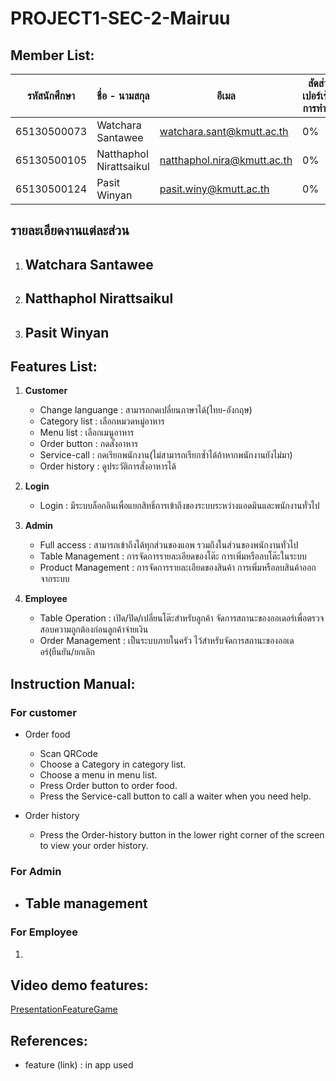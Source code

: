 # PROJECT1-SEC-2-Mairuu

## Member List:

| รหัสนักศึกษา | ชื่อ - นามสกุล       | อีเมล                        | สัดส่วนเปอร์เซ็นต์การทำงาน |
|-----------------|----------------------|-------------------------------|-------------|
| 65130500073    | Watchara Santawee    | watchara.sant@kmutt.ac.th    | 0%         |
| 65130500105    | Natthaphol Nirattsaikul | natthaphol.nira@kmutt.ac.th | 0%         |
| 65130500124    | Pasit Winyan         | pasit.winy@kmutt.ac.th        | 0%         |

## รายละเอียดงานแต่ละส่วน
1. **Watchara Santawee**
   - 

2. **Natthaphol Nirattsaikul**
   - 

3. **Pasit Winyan**
   - 


## Features List:

1. **Customer**

   - Change languange : สามารถกดเปลี่ยนภาษาได้(ไทย-อังกฤษ)
   - Category list : เลือกหมวดหมู่อาหาร
   - Menu list : เลือกเมนูอาหาร
   - Order button : กดสั่งอาหาร
   - Service-call : กดเรียกพนักงาน(ไม่สามารถเรียกซ้ำได้ถ้าหากพนักงานยังไม่มา)
   - Order history : ดูประวัติการสั่งอาหารได้

2. **Login**
   - Login : มีระบบล็อกอินเพื่อแยกสิทธิ์การเข้าถึงของระบบระหว่างแอดมินและพนักงานทั่วไป 

4. **Admin**
   - Full access : สามารถเข้าถึงได้ทุกส่วนของแอพ รวมถึงในส่วนของพนักงานทั่วไป 
   - Table Management : การจัดการรายละเอียดของโต๊ะ การเพิ่มหรือลบโต๊ะในระบบ
   - Product Management : การจัดการรายละเอียดของสินค้า การเพิ่มหรือลบสินค้าออกจากระบบ
  
5. **Employee**
   - Table Operation : เปิด/ปิด/เปลี่ยนโต๊ะสำหรับลูกค้า จัดการสถานะของออเดอร์เพื่อตรวจสอบความถูกต้องก่อนลูกค้าจ่ายเงิน
   - Order Management : เป็นระบบภายในครัว ไว้สำหรับจัดการสถานะของออเดอร์(ยืนยัน/ยกเลิก

## Instruction Manual:

### For customer

- Order food
   - Scan QRCode
   - Choose a Category in category list.
   - Choose a menu in menu list.
   - Press Order button to order food.
   - Press the Service-call button to call a waiter when you need help.
 
- Order history
   - Press the Order-history button in the lower right corner of the screen to view your order history.
   
### For Admin
- Table management
   - 


### For Employee
1. 

## Video demo features:

[PresentationFeatureGame](https://drive.google.com/file/d/13A-dnV3qxfUE1h_pC-i49TGI2Oe3JQVE/view?pli=1)

## References:

- feature (link) : in app used


  
